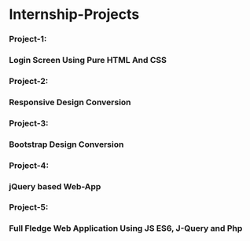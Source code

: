 # Internship-Projects

<h3>Project-1:<h3/> <p> Login Screen Using Pure HTML And CSS <p/>
  
<h3>Project-2:<h3/> <p> Responsive Design Conversion <p/>
  
<h3>Project-3:<h3/> <p> Bootstrap Design Conversion <p/>
  
<h3>Project-4:<h3/> <p> jQuery based Web-App <p/>
  
<h3>Project-5:<h3/> <p> Full Fledge Web Application Using JS ES6, J-Query and Php <p/>

 
  
